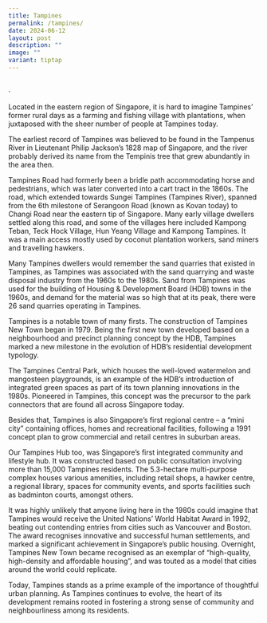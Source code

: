```yaml
---
title: Tampines
permalink: /tampines/
date: 2024-06-12
layout: post
description: ""
image: ""
variant: tiptap
---
```

<p></p>
<p></p>
<p></p>
<p></p>
<p></p>
<p>
<br>·</p>
<p>Located in the eastern region of Singapore, it is hard to imagine Tampines’
former rural days as a farming and fishing village with plantations, when
juxtaposed with the sheer number of people at Tampines today.</p>
<p>The earliest record of Tampines was believed to be found in the Tampenus
River in Lieutenant Philip Jackson’s 1828 map of Singapore, and the river
probably derived its name from the Tempinis tree that grew abundantly in
the area then.</p>
<p>Tampines Road had formerly been a bridle path accommodating horse and
pedestrians, which was later converted into a cart tract in the 1860s.
The road, which extended towards Sungei Tampines (Tampines River), spanned
from the 6th milestone of Serangoon Road (known as Kovan today) to Changi
Road near the eastern tip of Singapore. Many early village dwellers settled
along this road, and some of the villages here included Kampong Teban,
Teck Hock Village, Hun Yeang Village and Kampong Tampines. It was a main
access mostly used by coconut plantation workers, sand miners and travelling
hawkers.</p>
<p>Many Tampines dwellers would remember the sand quarries that existed in
Tampines, as Tampines was associated with the sand quarrying and waste
disposal industry from the 1960s to the 1980s. Sand from Tampines was used
for the building of Housing &amp; Development Board (HDB) towns in the
1960s, and demand for the material was so high that at its peak, there
were 26 sand quarries operating in Tampines.</p>
<p>Tampines is a notable town of many firsts. The construction of Tampines
New Town began in 1979. Being the first new town developed based on a neighbourhood
and precinct planning concept by the HDB, Tampines marked a new milestone
in the evolution of HDB’s residential development typology.</p>
<p>The Tampines Central Park, which houses the well-loved watermelon and
mangosteen playgrounds, is an example of the HDB’s introduction of integrated
green spaces as part of its town planning innovations in the 1980s. Pioneered
in Tampines, this concept was the precursor to the park connectors that
are found all across Singapore today.</p>
<p>Besides that, Tampines is also Singapore’s first regional centre – a “mini
city” containing offices, homes and recreational facilities, following
a 1991 concept plan to grow commercial and retail centres in suburban areas.</p>
<p>Our Tampines Hub too, was Singapore’s first integrated community and lifestyle
hub. It was constructed based on public consultation involving more than
15,000 Tampines residents. The 5.3-hectare multi-purpose complex houses
various amenities, including retail shops, a hawker centre, a regional
library, spaces for community events, and sports facilities such as badminton
courts, amongst others.</p>
<p>It was highly unlikely that anyone living here in the 1980s could imagine
that Tampines would receive the United Nations’ World Habitat Award in
1992, beating out contending entries from cities such as Vancouver and
Boston. The award recognises innovative and successful human settlements,
and marked a significant achievement in Singapore’s public housing. Overnight,
Tampines New Town became recognised as an exemplar of “high-quality, high-density
and affordable housing”, and was touted as a model that cities around the
world could replicate.</p>
<p>Today, Tampines stands as a prime example of the importance of thoughtful
urban planning. As Tampines continues to evolve, the heart of its development
remains rooted in fostering a strong sense of community and neighbourliness
among its residents.</p>